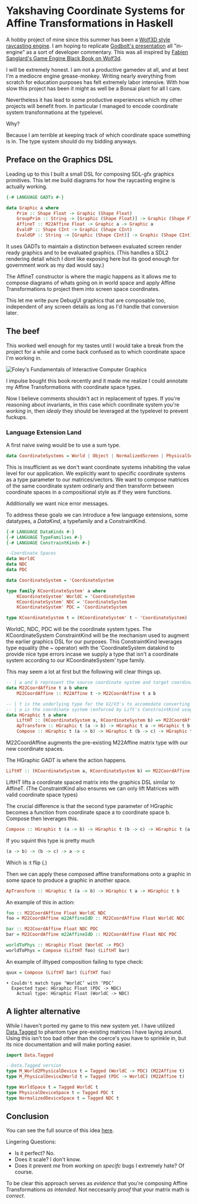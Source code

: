 # Yakshaving Coordinate Systems for Affine Transformations in Haskell

A hobby project of mine since this summer has been a [Wolf3D style raycasting engine](https://github.com/adpextwindong/obelisk). I am hoping to replicate [Godbolt's presentation](https://www.youtube.com/watch?v=eOCQfxRQ2pY) all "in-engine" as a sort of developer commentary. This was all inspired by [Fabien Sanglard's Game Engine Black Book on Wolf3d](https://fabiensanglard.net/gebbwolf3d.pdf).

I will be extremely honest. I am not a productive gamedev at all, and at best I'm a mediocre engine grease-monkey. Writing nearly everything from scratch for education purposes has felt extremely labor intensive. With how slow this project has been it might as well be a Bonsai plant for all I care.

Nevertheless it has lead to some productive experiences which my other projects will benefit from. In particular I managed to encode coordinate system transformations at the typelevel.

Why?

Because I am terrible at keeping track of which coordinate space something is in. The type system should do my bidding anyways.

## Preface on the Graphics DSL

Leading up to this I built a small DSL for composing SDL-gfx graphics primitives. This let me build diagrams for how the raycasting engine is actually working.

```haskell
{-# LANGUAGE GADTs #-}

data Graphic a where
    Prim :: Shape Float -> Graphic (Shape Float)
    GroupPrim :: String -> [Graphic (Shape Float)] -> Graphic (Shape Float)
    AffineT :: M22Affine Float -> Graphic a -> Graphic a
    EvaldP :: Shape CInt -> Graphic (Shape CInt)
    EvaldGP :: String -> [Graphic (Shape CInt)] -> Graphic (Shape CInt)
```


It uses GADTs to maintain a distinction between evaluated screen render ready graphics and to be evaluated graphics. (This handles a SDL2 rendering detail which I dont like exposing here but its good enough for government work as my dad would say.)

The AffineT constructor is where the magic happens as it allows me to compose diagrams of whats going on in world space and apply Affine Transformations to project them into screen space coordinates.

This let me write pure DebugUI graphics that are composable too, independent of any screen details as long as I'd handle that conversion later.

## The beef

This worked well enough for my tastes until I would take a break from the project for a while and come back confused as to which coordinate space I'm working in.

![Foley's Fundamentals of Interactive Computer Graphics](foleyCover.jpg)

I impulse bought this book recently and it made me realize I could annotate my Affine Transformations with coordinate space types.

Now I believe comments shouldn't act in replacement of types. If you're reasoning about invariants, in this case which coordinate system you're _working_ in, then _idealy_ they should be leveraged at the typelevel to prevent fuckups.

### Language Extension Land

A first naive swing would be to use a sum type.

```haskell
data CoordinateSystems = World | Object | NormalizedScreen | PhysicalScreen
```

This is insufficient as we don't want coordinate systems inhabiting the value level for our application. We explicitly want to specific coordinate systems as a type parameter to our matrices/vectors. We want to compose matrices of the same coordinate system ordinarly and then transform between coordinate spaces in a compositional style as if they were functions.

Additionally we want nice error messages.

To address these goals we can introduce a few language extensions, some datatypes, a _DataKind_, a typefamily and a ConstraintKind.

```haskell
{-# LANGUAGE DataKinds #-}
{-# LANGUAGE TypeFamilies #-}
{-# LANGUAGE ConstraintKinds #-}

--Coordinate Spaces
data WorldC
data NDC
data PDC

data CoordinateSystem = 'CoordinateSystem                              --DataKinds is used here

type family KCoordinateSystem' a where                                 --TypeFamilies
    KCoordinateSystem' WorldC = 'CoordinateSystem
    KCoordinateSystem' NDC = 'CoordinateSystem
    KCoordinateSystem' PDC = 'CoordinateSystem

type KCoordinateSystem t = (KCoordinateSystem' t ~ 'CoordinateSystem)  --ConstraintKinds
```

WorldC, NDC, PDC will be the coordinate system types. The KCoordinateSystem ConstraintKind will be the mechanism used to augment the earlier graphics DSL for our purposes. This ConstraintKind leverages type equality (the ~ operator) with the 'CoordinateSystem datakind to provide nice type errors incase we supply a type that isn't a coordinate system according to our KCoordinateSystem' type family.

This may seem a lot at first but the following will clear things up.

```haskell
-- | a and b represent the source coordinate system and target coordinate system the Affine transformation takes you through.
data M22CoordAffine t a b where
    M22CoordAffine :: M22Affine t -> M22CoordAffine t a b

-- | t is the underlying type for the V2/V3's to accomodate converting from Float to CInt eventually
-- | a is the coordinate system (enforced by Lift's ConstraintKind usage)
data HGraphic t a where
    LiftHT :: (KCoordinateSystem a, KCoordinateSystem b) => M22CoordAffine t a b -> HGraphic t (a -> b)
    ApTransform :: HGraphic t (a -> b) -> HGraphic t a -> HGraphic t b
    Compose :: HGraphic t (a -> b) -> HGraphic t (b -> c) -> HGraphic t (a -> c)
```

M22CoordAffine augments the pre-existing M22Affine matrix type with our new coordinate spaces.

The HGraphic GADT is where the action happens.

```haskell
LiftHT :: (KCoordinateSystem a, KCoordinateSystem b) => M22CoordAffine t a b -> HGraphic t (a -> b)
```

LiftHT lifts a coordinate spaced matrix into the graphics DSL similar to AffineT. (The ConstraintKind also ensures we can only lift Matrices with valid coordinate space types)

The crucial difference is that the second type parameter of HGraphic becomes a function from coordinate space a to coordinate space b. Compose then leverages this.

```haskell
Compose :: HGraphic t (a -> b) -> HGraphic t (b -> c) -> HGraphic t (a -> c)
```

If you squint this type is pretty much

```haskell
(a -> b) -> (b -> c) -> a -> c
```

Which is :t flip (.)

Then we can apply these composed affine transformations onto a graphic in some space to produce a graphic in another space.

```haskell
ApTransform :: HGraphic t (a -> b) -> HGraphic t a -> HGraphic t b
```

An example of this in action:

```haskell
foo :: M22CoordAffine Float WorldC NDC
foo = M22CoordAffine m22AffineIdD :: M22CoordAffine Float WorldC NDC

bar :: M22CoordAffine Float NDC PDC
bar = M22CoordAffine m22AffineIdD :: M22CoordAffine Float NDC PDC

worldToPhys :: HGraphic Float (WorldC -> PDC)
worldToPhys = Compose (LiftHT foo) (LiftHT bar)
```

An example of illtyped composition failing to type check:

```haskell
quux = Compose (LiftHT bar) (LiftHT foo)
```

```
• Couldn't match type ‘WorldC’ with ‘PDC’
  Expected type: HGraphic Float (PDC -> NDC)
    Actual type: HGraphic Float (WorldC -> NDC)
```

## A lighter alternative

While I haven't ported my game to this new system yet. I have utilized [Data.Tagged](https://hackage.haskell.org/package/tagged-0.8.6.1/docs/Data-Tagged.html) to phantom type pre-existing matrices I have laying around. Using this isn't too bad other than the coerce's you have to sprinkle in, but its nice documentation and will make porting easier.

```haskell
import Data.Tagged

--Data.Tagged version
type M_World2PhysicalDevice t = Tagged (WorldC -> PDC) (M22Affine t)
type M_PhysicalDevice2World t = Tagged (PDC -> WorldC) (M22Affine t)

type WorldSpace t = Tagged WorldC t
type PhysicalDeviceSpace t = Tagged PDC t
type NormalizedDeviceSpace t = Tagged NDC t
```

## Conclusion

You can see the full source of this idea [here](https://github.com/adpextwindong/obelisk/blob/coordinate-system-demo/src/Obelisk/Math/Hierarchy.hs).

Lingering Questions:

- Is it perfect? No.
- Does it scale? I don't know.
- Does it prevent _me_ from _working_ on _specifc_ bugs I extremely hate? Of course.

To be clear this approach serves as _evidence_ that you're composing Affine Transformations _as intended_. Not neccesarily _proof_ that your matrix math is _correct_.
